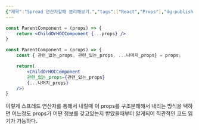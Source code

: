 ```yaml
---
{"제목":"Spread 연산자할때 분리해보기.","tags":["React","Props"],"dg-publish":true,"permalink":"/공부/React/Spread 연산자할때 분리해보기./","dgPassFrontmatter":true,"updated":"2025-04-11T22:07:44.649+09:00"}
---
```




```jsx
const ParentComponent = (props) => {
	return <ChildOrHOCComponent {...props} />
}
```

```jsx
const ParentComponent = (props) => {
	const { 관련_없는_props, 관련_있는_props, ...나머지_props} = props;

	return( 
		<ChildOrHOCComponent  
		관련_있는_props={관련_있는_props} 
		{...나머지_props}
	/>)
}
```

이렇게 스프레드 연산자를 통해서 내릴때 이 props를 구조분해해서 내리는 방식을 택하면 어느정도 props가 어떤 정보를 갖고있는지 받았을때부터 알게되어 직관적인 코드 읽기가 가능하다.

